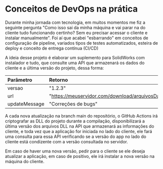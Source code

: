 # Conceitos de DevOps na prática

Durante minha jornada com tecnologia, em muitos momentos me fiz a seguinte pergunta "Como isso sai da minha máquina e vai parar na do cliente tudo funcionando certinho? Sem eu precisar acessar o cliente e instalar manualmente".
Foi aí que acabei "esbarrando" em conceitos de configuração de pipeline, variados tipos de testes automatizados, esteira de deploy e conceito de entrega contínua (CI/CD)

A ideia desse projeto é elaborar um suplemento para SolidWorks com instalador e tudo, que consulte uma API que armazenará os dados do cliente e a última versão do projeto, dessa forma:

| Parâmetro       | Retorno                                                           |
| :----------     | :----------                                                       |
| versao          | "1.2.3"                                                           |
| url             | "https://meuservidor.com/download/arquivosDaAplicao.zip"          |
| updateMessage   | "Correções de bugs"                                               |

A cada nova atualização na branch main do repositório, o GitHub Actions irá criptografar as DLL do projeto durante a compilação, disponibilizará a última versão dos arquivos DLL na API que armazenará as informações do cliente, e toda vez que a aplicação for iniciada no lado do cliente, ele fará uma consulta para essa API verificando se a versão do app no lado do cliente está condizente com a versão consultada no servidor.

Em caso de haver uma nova versão, pedir para o cliente se ele deseja atualizar a aplicação, em caso de positivo, ele irá instalar a nova versão na máquina do cliente.
